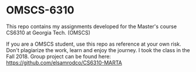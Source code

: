 # OMSCS-6310

This repo contains my assignments developed for the Master's course CS6310 at Georgia Tech. (OMSCS)

If you are a OMSCS student, use this repo as reference at your own risk. Don't plagiarize the work, learn and enjoy the journey.
I took the class in the Fall 2018.
Group project can be found here: https://github.com/elsamrodco/CS6310-MARTA
